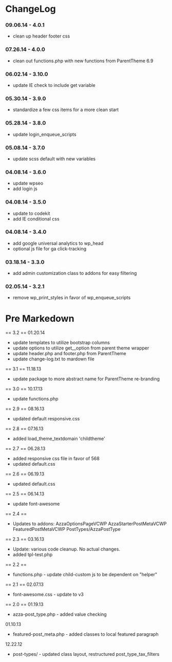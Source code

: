 ChangeLog
====================

### 09.06.14 - 4.0.1
- clean up header footer css

### 07.26.14 - 4.0.0
- clean out functions.php with new functions from ParentTheme 6.9

### 06.02.14 - 3.10.0
- update IE check to include get variable

### 05.30.14 - 3.9.0
- standardize a few css items for a more clean start

### 05.28.14 - 3.8.0
- update login_enqueue_scripts

### 05.08.14 - 3.7.0
- update scss default with new variables

### 04.08.14 - 3.6.0
- update wpseo
- add login js

### 04.08.14 - 3.5.0
- update to codekit
- add IE conditional css

### 04.08.14 - 3.4.0
- add google universal analytics to wp_head
- optional js file for ga click-tracking

### 03.18.14 - 3.3.0
- add admin customization class to addons for easy filtering

### 02.05.14 - 3.2.1
- remove wp_print_styles in favor of wp_enqueue_scripts

Pre Markedown
====================

== 3.2 ==
01.20.14
- update templates to utilize bootstrap columns
- update options to utilize get__option from parent theme wrapper
- update header.php and footer.php from ParentTheme
- update change-log.txt to mardown file

== 3.1 ==
11.18.13
- update package to more abstract name for ParentTheme re-branding

== 3.0 ==
10.17.13
- update functions.php

== 2.9 ==
08.16.13
- updated default responsive.css

== 2.8 ==
07.16.13
- added load_theme_textdomain 'childtheme'

== 2.7 ==
06.28.13
- added responsive css file in favor of 568
- updated default.css

== 2.6 ==
06.19.13
- updated default.css

== 2.5 ==
06.14.13
- update font-awesome

== 2.4 ==
- Updates to addons:
	AzzaOptionsPageVCWP
	AzzaStarterPostMetaVCWP
	FeaturedPostMetaVCWP
	PostTypes/AzzaPostType

== 2.3 ==
03.16.13
- Update: various code cleanup. No actual changes.
- added tpl-test.php

== 2.2 ==
- functions.php - update child-custom js to be dependent on "helper"

== 2.1 ==
02.07.13
- font-awesome.css - update to v3

== 2.0 ==
01.19.13
- azza-post_type.php - added value checking

01.10.13
- featured-post_meta.php - added classes to local featured paragraph

12.22.12
- post-types/ - updated class layout, restructured post_type_tax_filters

